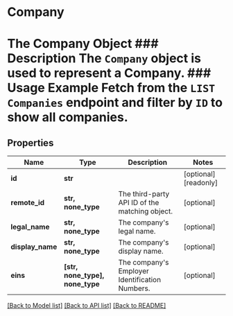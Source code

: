 # Company

# The Company Object ### Description The `Company` object is used to represent a Company.  ### Usage Example Fetch from the `LIST Companies` endpoint and filter by `ID` to show all companies.
## Properties
Name | Type | Description | Notes
------------ | ------------- | ------------- | -------------
**id** | **str** |  | [optional] [readonly] 
**remote_id** | **str, none_type** | The third-party API ID of the matching object. | [optional] 
**legal_name** | **str, none_type** | The company&#39;s legal name. | [optional] 
**display_name** | **str, none_type** | The company&#39;s display name. | [optional] 
**eins** | **[str, none_type], none_type** | The company&#39;s Employer Identification Numbers. | [optional] 

[[Back to Model list]](../README.md#documentation-for-models) [[Back to API list]](../README.md#documentation-for-api-endpoints) [[Back to README]](../README.md)


